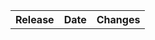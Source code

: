 <table>
    <tr>
        <th>Release</th>
        <th>Date</th>
        <th>Changes</th>
    </tr>
</table>
